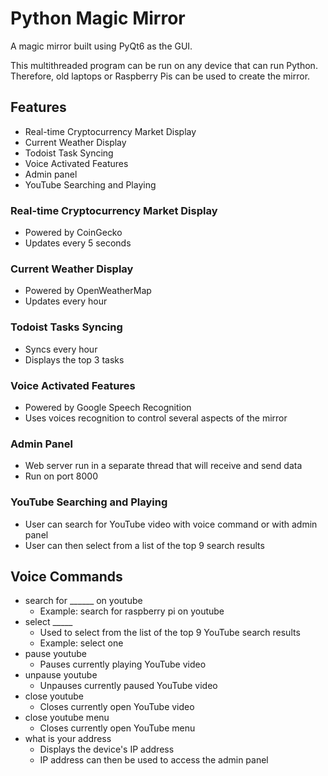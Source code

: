# Python Magic Mirror
A magic mirror built using PyQt6 as the GUI.

This multithreaded program can be run on any device that can run Python. Therefore, old laptops or Raspberry Pis can be used to create the mirror.

## Features
- Real-time Cryptocurrency Market Display
- Current Weather Display
- Todoist Task Syncing
- Voice Activated Features
- Admin panel
- YouTube Searching and Playing

### Real-time Cryptocurrency Market Display
- Powered by CoinGecko
- Updates every 5 seconds

### Current Weather Display
- Powered by OpenWeatherMap
- Updates every hour

### Todoist Tasks Syncing
- Syncs every hour
- Displays the top 3 tasks

### Voice Activated Features
- Powered by Google Speech Recognition
- Uses voices recognition to control several aspects of the mirror

### Admin Panel
- Web server run in a separate thread that will receive and send data
- Run on port 8000

### YouTube Searching and Playing
- User can search for YouTube video with voice command or with admin panel
- User can then select from a list of the top 9 search results

## Voice Commands
- search for ______ on youtube
  - Example: search for raspberry pi on youtube
- select _____
  - Used to select from the list of the top 9 YouTube search results
  - Example: select one
- pause youtube
  - Pauses currently playing YouTube video
- unpause youtube
  - Unpauses currently paused YouTube video
- close youtube
  - Closes currently open YouTube video
- close youtube menu
  - Closes currently open YouTube menu
- what is your address
  - Displays the device's IP address
  - IP address can then be used to access the admin panel
